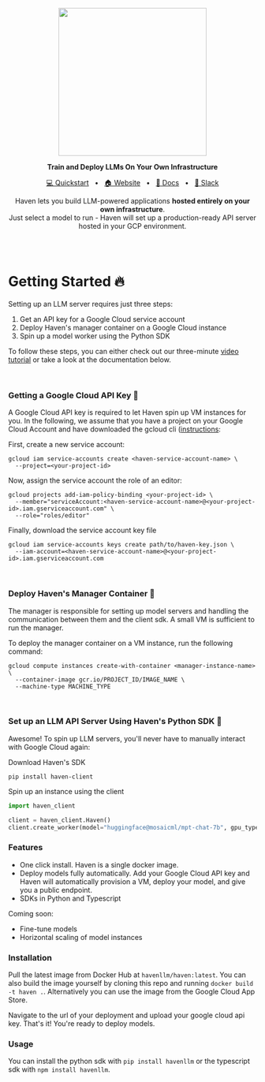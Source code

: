 <p align="center">
  <a href="https://havenllm.com"><img src="https://github.com/havenhq/haven/assets/122226645/3ce54c45-668d-42c9-84fb-c62d8d38b643" width="300"/></a>
</p>

<p align="center">
    <b>Train and Deploy LLMs On Your Own Infrastructure</b>
</p>

<div align="center">

[💻 Quickstart]()
<span>&nbsp;&nbsp;•&nbsp;&nbsp;</span>
[🏠 Website]()
<span>&nbsp;&nbsp;•&nbsp;&nbsp;</span>
[📄 Docs]()
<span>&nbsp;&nbsp;•&nbsp;&nbsp;</span>
[💬 Slack]()
<br>
<p align="center">
    Haven lets you build LLM-powered applications <b>hosted entirely on your own infrastructure</b>.<br>
    Just select a model to run - Haven will set up a production-ready 
  API server hosted in your GCP environment.
</p>


</div>


<br>
<br>



# Getting Started 🔥

Setting up an LLM server requires just three steps:

1. Get an API key for a Google Cloud service account
2. Deploy Haven's manager container on a Google Cloud instance
3. Spin up a model worker using the Python SDK

To follow these steps, you can either check out our three-minute [video tutorial]() or take a look at the documentation below. 


<br>

### Getting a Google Cloud API Key 🔑
A Google Cloud API key is required to let Haven spin up VM instances for you. In the following, we assume that you have a project on your Google Cloud Account and have downloaded the gcloud cli ([instructions](https://cloud.google.com/sdk/docs/install?hl=de#deb):

First, create a new service account:
```
gcloud iam service-accounts create <haven-service-account-name> \
  --project=<your-project-id>
```

Now, assign the service account the role of an editor:
```
gcloud projects add-iam-policy-binding <your-project-id> \
  --member="serviceAccount:<haven-service-account-name>@<your-project-id>.iam.gserviceaccount.com" \
  --role="roles/editor"
```

Finally, download the service account key file
```
gcloud iam service-accounts keys create path/to/haven-key.json \
  --iam-account=<haven-service-account-name>@<your-project-id>.iam.gserviceaccount.com
```


<br>

### Deploy Haven's Manager Container 🐳

The manager is responsible for setting up model servers and handling the communication between them and the client sdk. A small VM is sufficient to run the manager.

To deploy the manager container on a VM instance, run the following command:

```
gcloud compute instances create-with-container <manager-instance-name> \
  --container-image gcr.io/PROJECT_ID/IMAGE_NAME \
  --machine-type MACHINE_TYPE
```

<br>

### Set up an LLM API Server Using Haven's Python SDK 🤖

Awesome! To spin up LLM servers, you'll never have to manually interact with Google Cloud again:

Download Haven's SDK
```
pip install haven-client
```

Spin up an instance using the client
``` python
import haven_client

client = haven_client.Haven()
client.create_worker(model="huggingface@mosaicml/mpt-chat-7b", gpu_type="A100", gpu_count=1)
```


### Features

- One click install. Haven is a single docker image.
- Deploy models fully automatically. Add your Google Cloud API key and Haven will automatically provision a VM, deploy your model, and give you a public endpoint.
- SDKs in Python and Typescript

Coming soon:

- Fine-tune models
- Horizontal scaling of model instances

### Installation

Pull the latest image from Docker Hub at `havenllm/haven:latest`. You can also build the image yourself by cloning this repo and running `docker build -t haven .`. Alternatively you can use the image from the Google Cloud App Store.

Navigate to the url of your deployment and upload your google cloud api key. That's it! You're ready to deploy models.

### Usage

You can install the python sdk with `pip install havenllm` or the typescript sdk with `npm install havenllm`.
